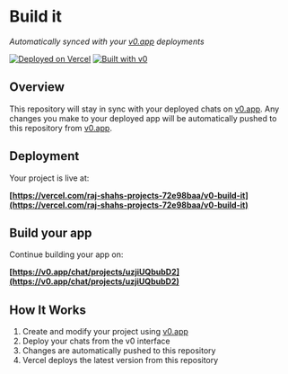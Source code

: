 # Build it

*Automatically synced with your [v0.app](https://v0.app) deployments*

[![Deployed on Vercel](https://img.shields.io/badge/Deployed%20on-Vercel-black?style=for-the-badge&logo=vercel)](https://vercel.com/raj-shahs-projects-72e98baa/v0-build-it)
[![Built with v0](https://img.shields.io/badge/Built%20with-v0.app-black?style=for-the-badge)](https://v0.app/chat/projects/uzjiUQbubD2)

## Overview

This repository will stay in sync with your deployed chats on [v0.app](https://v0.app).
Any changes you make to your deployed app will be automatically pushed to this repository from [v0.app](https://v0.app).

## Deployment

Your project is live at:

**[https://vercel.com/raj-shahs-projects-72e98baa/v0-build-it](https://vercel.com/raj-shahs-projects-72e98baa/v0-build-it)**

## Build your app

Continue building your app on:

**[https://v0.app/chat/projects/uzjiUQbubD2](https://v0.app/chat/projects/uzjiUQbubD2)**

## How It Works

1. Create and modify your project using [v0.app](https://v0.app)
2. Deploy your chats from the v0 interface
3. Changes are automatically pushed to this repository
4. Vercel deploys the latest version from this repository
